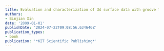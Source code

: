```yaml
---
title: Evaluation and characterization of 3d surface data with groove textures
authors:
- Binjian Xin
date: '2009-01-01'
publishDate: '2024-07-22T09:08:56.634646Z'
publication_types:
- book
publication: '*KIT Scientific Publishing*'
---
```

